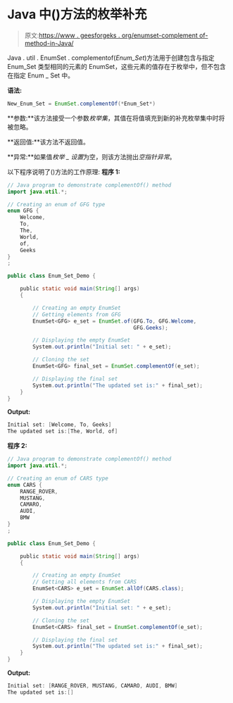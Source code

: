 # Java 中()方法的枚举补充

> 原文:[https://www . geesforgeks . org/enumset-complement of-method-in-Java/](https://www.geeksforgeeks.org/enumset-complementof-method-in-java/)

Java . util . EnumSet . complementof(*Enum_Set*)方法用于创建包含与指定 Enum_Set 类型相同的元素的 EnumSet，这些元素的值存在于枚举中，但不包含在指定 Enum _ Set 中。

**语法:**

```java
New_Enum_Set = EnumSet.complementOf(*Enum_Set*)
```

**参数:**该方法接受一个参数*枚举集*，其值在将值填充到新的补充枚举集中时将被忽略。

**返回值:**该方法不返回值。

**异常:**如果值*枚举 _ 设置*为空，则该方法抛出*空指针异常*。

以下程序说明了()方法的工作原理:
**程序 1:**

```java
// Java program to demonstrate complementOf() method
import java.util.*;

// Creating an enum of GFG type
enum GFG {
    Welcome,
    To,
    The,
    World,
    of,
    Geeks
}
;

public class Enum_Set_Demo {

    public static void main(String[] args)
    {

        // Creating an empty EnumSet
        // Getting elements from GFG
        EnumSet<GFG> e_set = EnumSet.of(GFG.To, GFG.Welcome,
                                        GFG.Geeks);

        // Displaying the empty EnumSet
        System.out.println("Initial set: " + e_set);

        // Cloning the set
        EnumSet<GFG> final_set = EnumSet.complementOf(e_set);

        // Displaying the final set
        System.out.println("The updated set is:" + final_set);
    }
}
```

**Output:**

```java
Initial set: [Welcome, To, Geeks]
The updated set is:[The, World, of]

```

**程序 2:**

```java
// Java program to demonstrate complementOf() method
import java.util.*;

// Creating an enum of CARS type
enum CARS {
    RANGE_ROVER,
    MUSTANG,
    CAMARO,
    AUDI,
    BMW
}
;

public class Enum_Set_Demo {

    public static void main(String[] args)
    {

        // Creating an empty EnumSet
        // Getting all elements from CARS
        EnumSet<CARS> e_set = EnumSet.allOf(CARS.class);

        // Displaying the empty EnumSet
        System.out.println("Initial set: " + e_set);

        // Cloning the set
        EnumSet<CARS> final_set = EnumSet.complementOf(e_set);

        // Displaying the final set
        System.out.println("The updated set is:" + final_set);
    }
}
```

**Output:**

```java
Initial set: [RANGE_ROVER, MUSTANG, CAMARO, AUDI, BMW]
The updated set is:[]

```